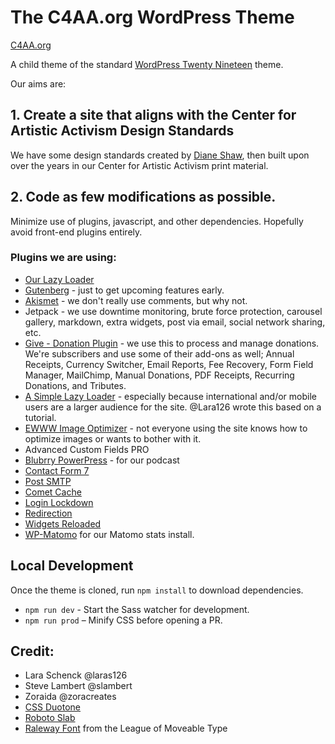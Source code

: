 # The C4AA.org WordPress Theme

[C4AA.org](https://c4aa.org)

A child theme of the standard [WordPress Twenty Nineteen](https://wordpress.org/themes/twentynineteen/) theme.

Our aims are:

## 1. Create a site that aligns with the Center for Artistic Activism Design Standards

We have some design standards created by [Diane Shaw](https://www.behance.net/dianeshaw), then built upon over the years in our Center for Artistic Activism print material.

## 2. Code as few modifications as possible.

Minimize use of plugins, javascript, and other dependencies. Hopefully avoid front-end plugins entirely.

### Plugins we are using:

- [Our Lazy Loader](https://github.com/thec4aa/simple-lazy-loader)
- [Gutenberg](https://wordpress.org/plugins/gutenberg/) - just to get upcoming features early.
- [Akismet](https://wordpress.org/plugins/akismet/) - we don't really use comments, but why not.
- Jetpack - we use downtime monitoring, brute force protection, carousel gallery, markdown, extra widgets, post via email, social network sharing, etc.
- [Give - Donation Plugin](https://wordpress.org/plugins/give/) - we use this to process and manage donations. We're subscribers and use some of their add-ons as well; Annual Receipts, Currency Switcher, Email Reports, Fee Recovery, Form Field Manager, MailChimp, Manual Donations, PDF Receipts, Recurring Donations, and Tributes.
- [A Simple Lazy Loader](https://github.com/thec4aa/simple-lazy-loader) - especially because international and/or mobile users are a larger audience for the site.  @Lara126 wrote this based on a tutorial.
- [EWWW Image Optimizer](https://wordpress.org/plugins/ewww-image-optimizer/) - not everyone using the site knows how to optimize images or wants to bother with it.
- Advanced Custom Fields PRO
- [Blubrry PowerPress](https://wordpress.org/plugins/powerpress/) - for our podcast
- [Contact Form 7](https://wordpress.org/plugins/contact-form-7/)
- [Post SMTP](https://postmansmtp.com/)
- [Comet Cache](https://wordpress.org/plugins/comet-cache/)
- [Login Lockdown](https://wordpress.org/plugins/login-lockdown/)
- [Redirection](https://wordpress.org/plugins/redirection/)
- [Widgets Reloaded](https://wordpress.org/plugins/widgets-reloaded/)
- [WP-Matomo](https://wordpress.org/plugins/wp-piwik/) for our Matomo stats install.


## Local Development

Once the theme is cloned, run `npm install` to download dependencies.

* `npm run dev` - Start the Sass watcher for development.
* `npm run prod` – Minify CSS before opening a PR.

## Credit:

- Lara Schenck @laras126
- Steve Lambert @slambert
- Zoraida @zoracreates
- [CSS Duotone](https://cssduotone.com/)
- [Roboto Slab](https://fonts.google.com/specimen/Roboto+Slab)
- [Raleway Font](https://www.theleagueofmoveabletype.com/raleway) from the League of Moveable Type
